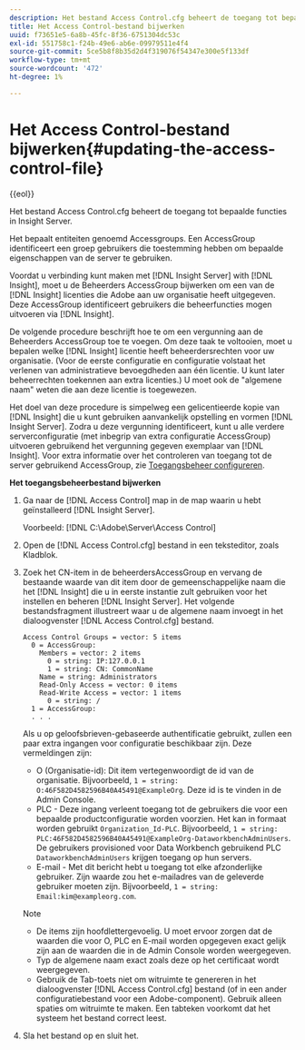 ```yaml
---
description: Het bestand Access Control.cfg beheert de toegang tot bepaalde functies in Insight Server.
title: Het Access Control-bestand bijwerken
uuid: f73651e5-6a8b-45fc-8f36-6751304dc53c
exl-id: 551758c1-f24b-49e6-ab6e-09979511e4f4
source-git-commit: 5ce5b8f8b35d2d4f319076f54347e300e5f133df
workflow-type: tm+mt
source-wordcount: '472'
ht-degree: 1%

---
```


# Het Access Control-bestand bijwerken{#updating-the-access-control-file}

{{eol}}

Het bestand Access Control.cfg beheert de toegang tot bepaalde functies in Insight Server.

Het bepaalt entiteiten genoemd Accessgroups. Een AccessGroup identificeert een groep gebruikers die toestemming hebben om bepaalde eigenschappen van de server te gebruiken.

Voordat u verbinding kunt maken met [!DNL Insight Server] with [!DNL Insight], moet u de Beheerders AccessGroup bijwerken om een van de [!DNL Insight] licenties die Adobe aan uw organisatie heeft uitgegeven. Deze AccessGroup identificeert gebruikers die beheerfuncties mogen uitvoeren via [!DNL Insight].

De volgende procedure beschrijft hoe te om een vergunning aan de Beheerders AccessGroup toe te voegen. Om deze taak te voltooien, moet u bepalen welke [!DNL Insight] licentie heeft beheerdersrechten voor uw organisatie. (Voor de eerste configuratie en configuratie volstaat het verlenen van administratieve bevoegdheden aan één licentie. U kunt later beheerrechten toekennen aan extra licenties.) U moet ook de &quot;algemene naam&quot; weten die aan deze licentie is toegewezen.

Het doel van deze procedure is simpelweg een gelicentieerde kopie van [!DNL Insight] die u kunt gebruiken aanvankelijk opstelling en vormen [!DNL Insight Server]. Zodra u deze vergunning identificeert, kunt u alle verdere serverconfiguratie (met inbegrip van extra configuratie AccessGroup) uitvoeren gebruikend het vergunning gegeven exemplaar van [!DNL Insight]. Voor extra informatie over het controleren van toegang tot de server gebruikend AccessGroup, zie [Toegangsbeheer configureren](../../../../home/c-inst-svr/c-admin-inst-svr/c-config-acs-ctrl/c-config-acs-ctrl.md#concept-ac385e870dbe4b57a72bf7266b60f93d).

**Het toegangsbeheerbestand bijwerken**

1. Ga naar de [!DNL Access Control] map in de map waarin u hebt geïnstalleerd [!DNL Insight Server].

   Voorbeeld: [!DNL C:\Adobe\Server\Access Control]

1. Open de [!DNL Access Control.cfg] bestand in een teksteditor, zoals Kladblok.
1. Zoek het CN-item in de beheerdersAccessGroup en vervang de bestaande waarde van dit item door de gemeenschappelijke naam die het [!DNL Insight] die u in eerste instantie zult gebruiken voor het instellen en beheren [!DNL Insight Server]. Het volgende bestandsfragment illustreert waar u de algemene naam invoegt in het dialoogvenster [!DNL Access Control.cfg] bestand.

   ```
   Access Control Groups = vector: 5 items 
     0 = AccessGroup: 
       Members = vector: 2 items 
         0 = string: IP:127.0.0.1 
         1 = string: CN: CommonName 
       Name = string: Administrators 
       Read-Only Access = vector: 0 items 
       Read-Write Access = vector: 1 items 
         0 = string: / 
     1 = AccessGroup: 
     . . . 
   ```

   Als u op geloofsbrieven-gebaseerde authentificatie gebruikt, zullen een paar extra ingangen voor configuratie beschikbaar zijn. Deze vermeldingen zijn:

   * O (Organisatie-id): Dit item vertegenwoordigt de id van de organisatie. Bijvoorbeeld, `1 = string: O:46F582D4582596B40A45491@ExampleOrg`. Deze id is te vinden in de Admin Console.
   * PLC - Deze ingang verleent toegang tot de gebruikers die voor een bepaalde productconfiguratie worden voorzien. Het kan in formaat worden gebruikt `Organization_Id-PLC`. Bijvoorbeeld, `1 = string: PLC:46F582D4582596B40A45491@ExampleOrg-DataworkbenchAdminUsers`. De gebruikers provisioned voor Data Workbench gebruikend PLC `DataworkbenchAdminUsers` krijgen toegang op hun servers.
   * E-mail - Met dit bericht hebt u toegang tot elke afzonderlijke gebruiker. Zijn waarde zou het e-mailadres van de geleverde gebruiker moeten zijn. Bijvoorbeeld, `1 = string: Email:kim@exampleorg.com`.

   >[!NOTE]
   >
   >
   >    
   >    
   >    * De items zijn hoofdlettergevoelig. U moet ervoor zorgen dat de waarden die voor O, PLC en E-mail worden opgegeven exact gelijk zijn aan de waarden die in de Admin Console worden weergegeven.
   >    * Typ de algemene naam exact zoals deze op het certificaat wordt weergegeven.
   >    * Gebruik de Tab-toets niet om witruimte te genereren in het dialoogvenster [!DNL Access Control.cfg] bestand (of in een ander configuratiebestand voor een Adobe-component). Gebruik alleen spaties om witruimte te maken. Een tabteken voorkomt dat het systeem het bestand correct leest.


1. Sla het bestand op en sluit het.
